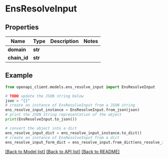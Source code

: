 # EnsResolveInput


## Properties

Name | Type | Description | Notes
------------ | ------------- | ------------- | -------------
**domain** | **str** |  | 
**chain_id** | **str** |  | 

## Example

```python
from openapi_client.models.ens_resolve_input import EnsResolveInput

# TODO update the JSON string below
json = "{}"
# create an instance of EnsResolveInput from a JSON string
ens_resolve_input_instance = EnsResolveInput.from_json(json)
# print the JSON string representation of the object
print(EnsResolveInput.to_json())

# convert the object into a dict
ens_resolve_input_dict = ens_resolve_input_instance.to_dict()
# create an instance of EnsResolveInput from a dict
ens_resolve_input_form_dict = ens_resolve_input.from_dict(ens_resolve_input_dict)
```
[[Back to Model list]](../README.md#documentation-for-models) [[Back to API list]](../README.md#documentation-for-api-endpoints) [[Back to README]](../README.md)


